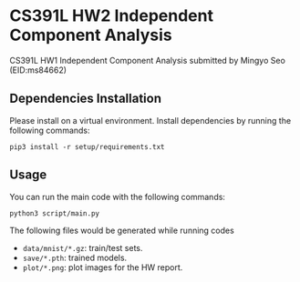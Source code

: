 # CS391L HW2 Independent Component Analysis
CS391L HW1 Independent Component Analysis submitted by Mingyo Seo (EID:ms84662)

## Dependencies Installation
Please install on a virtual environment.
Install dependencies by running the following commands:

```
pip3 install -r setup/requirements.txt
```

## Usage
You can run the main code with the following commands:
```
python3 script/main.py
```
The following files would be generated while running codes
- `data/mnist/*.gz`: train/test sets.
- `save/*.pth`: trained models.
- `plot/*.png`: plot images for the HW report.
